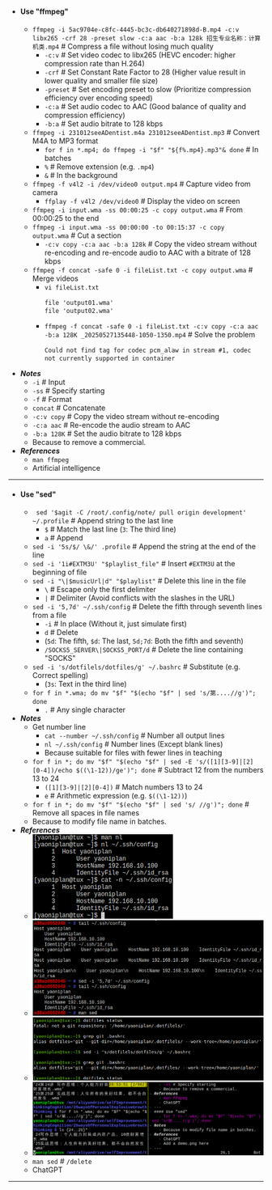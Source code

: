 - #### Use "ffmpeg"
    - `ffmpeg -i 5ac9704e-c8fc-4445-bc3c-db640271898d-B.mp4 -c:v libx265 -crf 28 -preset slow -c:a aac -b:a 128k 招生专业名称：计算机类.mp4` # Compress a file without losing much quality
        - `-c:v` # Set video codec to libx265 (HEVC encoder: higher compression rate than H.264)
        - `-crf` # Set Constant Rate Factor to 28 (Higher value result in lower quality and smaller file size)
        - `-preset` # Set encoding preset to slow (Prioritize compression efficiency over encoding speed)
        - `-c:a` # Set audio codec to AAC (Good balance of quality and compression efficiency)
        - `-b:a` # Set audio bitrate to 128 kbps
    - `ffmpeg -i 231012seeADentist.m4a 231012seeADentist.mp3` # Convert M4A to MP3 format
        - `for f in *.mp4; do ffmpeg -i "$f" "${f%.mp4}.mp3"& done` # In batches
        - `%` # Remove extension (e.g. `.mp4`)
        - `&` # In the background
    - `ffmpeg -f v4l2 -i /dev/video0 output.mp4` # Capture video from camera
        - `ffplay -f v4l2 /dev/video0` # Display the video on screen
    - `ffmpeg -i input.wma -ss 00:00:25 -c copy output.wma` # From 00:00:25 to the end
    - `ffmpeg -i input.wma -ss 00:00:00 -to 00:15:37 -c copy output.wma` # Cut a section
        - `-c:v copy -c:a aac -b:a 128k` # Copy the video stream without re-encoding and re-encode audio to AAC with a bitrate of 128 kbps
    - `ffmpeg -f concat -safe 0 -i fileList.txt -c copy output.wma` # Merge videos
        - `vi fileList.txt`
          ```
          file 'output01.wma'
          file 'output02.wma'
          ```
        - `ffmpeg -f concat -safe 0 -i fileList.txt -c:v copy -c:a aac -b:a 128K _20250527135448-1050-1350.mp4` # Solve the problem
          ```
          Could not find tag for codec pcm_alaw in stream #1, codec not currently supported in container
          ```
- ***Notes***
    - `-i` # Input
    - `-ss` # Specify starting
    - `-f` # Format
    - `concat` # Concatenate
    - `-c:v copy` # Copy the video stream without re-encoding
    - `-c:a aac` # Re-encode the audio stream to AAC
    - `-b:a 128K` # Set the audio bitrate to 128 kbps
    - Because to remove a commercial.
- ***References***
    - `man ffmpeg`
    - Artificial intelligence
- ---
- #### Use "sed"
    - ` sed '$agit -C /root/.config/note/ pull origin development' ~/.profile` # Append string to the last line
        - `$` # Match the last line (`3`: The third line)
        - `a` # Append
    - `sed -i '5s/$/ \&/' .profile` # Append the string at the end of the line
    - `sed -i '1i#EXTM3U' "$playlist_file"` # Insert `#EXTM3U` at the beginning of file
    - `sed -i "\|$musicUrl|d" "$playlist"` # Delete this line in the file
        - `\` # Escape only the first delimiter
        - `|` # Delimiter (Avoid conflicts with the slashes in the URL)
    - `sed -i '5,7d' ~/.ssh/config` # Delete the fifth through seventh lines from a file
        - `-i` # In place (Without it, just simulate first)
        - `d` # Delete
        - (`5d`: The fifth, `$d`: The last, `5d;7d`: Both the fifth and seventh)
        - `/SOCKS5_SERVER\|SOCKS5_PORT/d` # Delete the line containing "SOCKS"
    - `sed -i 's/dotfilels/dotfiles/g' ~/.bashrc` # Substitute (e.g. Correct spelling)
        - (`3s`: Text in the third line)
    - `for f in *.wma; do mv "$f" "$(echo "$f" | sed 's/第....//g')"; done`
        - `.` # Any single character
- ***Notes***
    - Get number line
        - `cat --number ~/.ssh/config` # Number all output lines
        - `nl ~/.ssh/config` # Number lines (Except blank lines)
        - Because suitable for files with fewer lines in teaching
    - `for f in *; do mv "$f" "$(echo "$f" | sed -E 's/([1][3-9]|[2][0-4])/echo $((\1-12))/ge')"; done` # Subtract 12 from the numbers 13 to 24
        - `([1][3-9]|[2][0-4])` # Match numbers 13 to 24
        - `e` # Arithmetic expression (e.g. `$((\1-12))`)
    - `for f in *; do mv "$f" "$(echo "$f" | sed 's/ //g')"; done` # Remove all spaces in file names
    - Because to modify file name in batches.
- ***References***
    - ![2023-05-22_13-51.png](../assets/2023-05-22_13-51.png)
    - ![2023-05-21_19-45.png](../assets/2023-05-21_19-45.png)
    - ![2023-06-11_21-44.png](../assets/2023-06-11_21-44.png)
    - ![2023-04-30_20-54.png](../assets/2023-04-30_20-54.png)
    - `man sed` # `/delete`
    - ChatGPT
- ---
